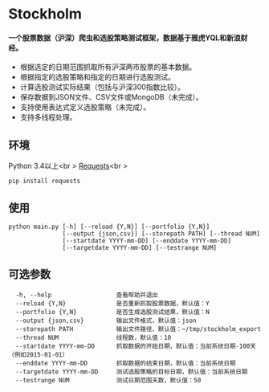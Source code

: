 Stockholm
=======

#### 一个股票数据（沪深）爬虫和选股策略测试框架，数据基于雅虎YQL和新浪财经。
* 根据选定的日期范围抓取所有沪深两市股票的基本数据。
* 根据指定的选股策略和指定的日期进行选股测试。
* 计算选股测试实际结果（包括与沪深300指数比较）。
* 保存数据到JSON文件、CSV文件或MongoDB（未完成）。
* 支持使用表达式定义选股策略（未完成）。
* 支持多线程处理。

环境
-------------
Python 3.4以上<br \>
[Requests](http://www.python-requests.org/en/latest/)<br \>
```shell
pip install requests
```

使用
-------------
```shell
python main.py [-h] [--reload {Y,N}] [--portfolio {Y,N}] 
               [--output {json,csv}] [--storepath PATH] [--thread NUM] 
               [--startdate YYYY-mm-DD] [--enddate YYYY-mm-DD] 
               [--targetdate YYYY-mm-DD] [--testrange NUM]
```

可选参数
-------------
```shell
  -h, --help                  查看帮助并退出
  --reload {Y,N}              是否重新抓取股票数据，默认值：Y
  --portfolio {Y,N}           是否生成选股测试结果，默认值：N
  --output {json,csv}         输出文件格式，默认值：json
  --storepath PATH            输出文件路径，默认值：~/tmp/stockholm_export
  --thread NUM                线程数，默认值：10
  --startdate YYYY-mm-DD      抓取数据的开始日期，默认值：当前系统日期-100天（例如2015-01-01）
  --enddate YYYY-mm-DD        抓取数据的结束日期，默认值：当前系统日期
  --targetdate YYYY-mm-DD     测试选股策略的目标日期，默认值：当前系统日期
  --testrange NUM             测试日期范围天数，默认值：50
```
